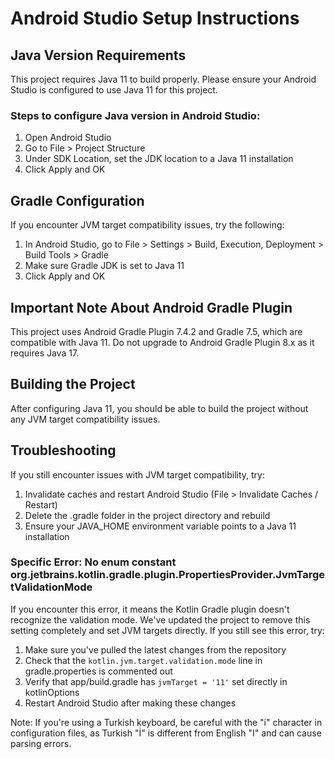 # Android Studio Setup Instructions

## Java Version Requirements

This project requires Java 11 to build properly. Please ensure your Android Studio is configured to use Java 11 for this project.

### Steps to configure Java version in Android Studio:

1. Open Android Studio
2. Go to File > Project Structure
3. Under SDK Location, set the JDK location to a Java 11 installation
4. Click Apply and OK

## Gradle Configuration

If you encounter JVM target compatibility issues, try the following:

1. In Android Studio, go to File > Settings > Build, Execution, Deployment > Build Tools > Gradle
2. Make sure Gradle JDK is set to Java 11
3. Click Apply and OK

## Important Note About Android Gradle Plugin

This project uses Android Gradle Plugin 7.4.2 and Gradle 7.5, which are compatible with Java 11. 
Do not upgrade to Android Gradle Plugin 8.x as it requires Java 17.

## Building the Project

After configuring Java 11, you should be able to build the project without any JVM target compatibility issues.



## Troubleshooting

If you still encounter issues with JVM target compatibility, try:

1. Invalidate caches and restart Android Studio (File > Invalidate Caches / Restart)
2. Delete the .gradle folder in the project directory and rebuild
3. Ensure your JAVA_HOME environment variable points to a Java 11 installation

### Specific Error: No enum constant org.jetbrains.kotlin.gradle.plugin.PropertiesProvider.JvmTargetValidationMode

If you encounter this error, it means the Kotlin Gradle plugin doesn't recognize the validation mode. We've updated the project to remove this setting completely and set JVM targets directly. If you still see this error, try:

1. Make sure you've pulled the latest changes from the repository
2. Check that the `kotlin.jvm.target.validation.mode` line in gradle.properties is commented out
3. Verify that app/build.gradle has `jvmTarget = '11'` set directly in kotlinOptions
4. Restart Android Studio after making these changes

Note: If you're using a Turkish keyboard, be careful with the "i" character in configuration files, as Turkish "İ" is different from English "I" and can cause parsing errors.

